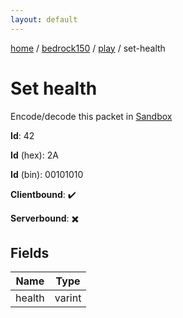 ```yaml
---
layout: default
---
```


[home](/)  /  [bedrock150](/protocol/bedrock150)  /  [play](/protocol/bedrock150/play)  /  set-health

# Set health

Encode/decode this packet in [Sandbox](../../../sandbox/bedrock150#play.set_health)

**Id**: 42

**Id** (hex): 2A

**Id** (bin): 00101010

**Clientbound**: ✔️

**Serverbound**: ✖️

## Fields

Name | Type
---|---
health | varint
